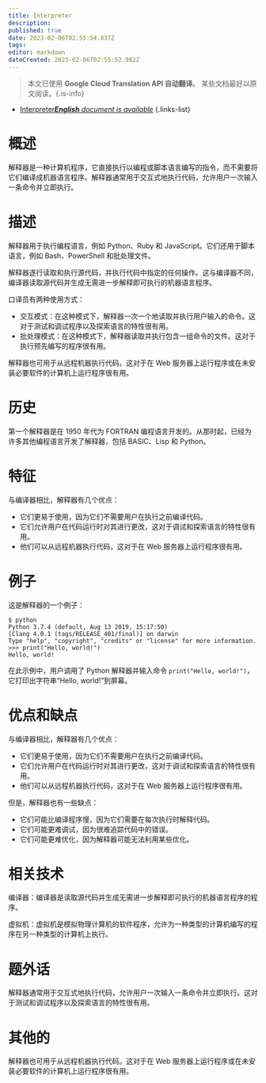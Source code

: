 ```yaml
---
title: Interpreter
description: 
published: true
date: 2023-02-06T02:55:54.837Z
tags: 
editor: markdown
dateCreated: 2023-02-06T02:55:52.982Z
---
```


> 本文已使用 **Google Cloud Translation API 自动翻译**。
某些文档最好以原文阅读。{.is-info}



- [Interpreter***English** document is available*](/en/Knowledge-base/Dictionary/interpreter)
{.links-list}


# 概述
解释器是一种计算机程序，它直接执行以编程或脚本语言编写的指令，而不需要将它们编译成机器语言程序。解释器通常用于交互式地执行代码，允许用户一次输入一条命令并立即执行。

# 描述
解释器用于执行编程语言，例如 Python、Ruby 和 JavaScript。它们还用于脚本语言，例如 Bash、PowerShell 和批处理文件。

解释器逐行读取和执行源代码，并执行代码中指定的任何操作。这与编译器不同，编译器读取源代码并生成无需进一步解释即可执行的机器语言程序。

口译员有两种使用方式：

* 交互模式：在这种模式下，解释器一次一个地读取并执行用户输入的命令。这对于测试和调试程序以及探索语言的特性很有用。
* 批处理模式：在这种模式下，解释器读取并执行包含一组命令的文件。这对于执行预先编写的程序很有用。

解释器也可用于从远程机器执行代码。这对于在 Web 服务器上运行程序或在未安装必要软件的计算机上运行程序很有用。

# 历史
第一个解释器是在 1950 年代为 FORTRAN 编程语言开发的。从那时起，已经为许多其他编程语言开发了解释器，包括 BASIC、Lisp 和 Python。

# 特征
与编译器相比，解释器有几个优点：

* 它们更易于使用，因为它们不需要用户在执行之前编译代码。
* 它们允许用户在代码运行时对其进行更改，这对于调试和探索语言的特性很有用。
* 他们可以从远程机器执行代码，这对于在 Web 服务器上运行程序很有用。

# 例子
这是解释器的一个例子：

```
$ python
Python 3.7.4 (default, Aug 13 2019, 15:17:50) 
[Clang 4.0.1 (tags/RELEASE_401/final)] on darwin
Type "help", "copyright", "credits" or "license" for more information.
>>> print("Hello, world!")
Hello, world!
```

在此示例中，用户调用了 Python 解释器并输入命令 `print("Hello, world!")`，它打印出字符串“Hello, world!”到屏幕。

# 优点和缺点
与编译器相比，解释器有几个优点：

* 它们更易于使用，因为它们不需要用户在执行之前编译代码。
* 它们允许用户在代码运行时对其进行更改，这对于调试和探索语言的特性很有用。
* 他们可以从远程机器执行代码，这对于在 Web 服务器上运行程序很有用。

但是，解释器也有一些缺点：

* 它们可能比编译程序慢，因为它们需要在每次执行时解释代码。
* 它们可能更难调试，因为很难追踪代码中的错误。
* 它们可能更难优化，因为解释器可能无法利用某些优化。

# 相关技术
编译器：编译器是读取源代码并生成无需进一步解释即可执行的机器语言程序的程序。

虚拟机：虚拟机是模拟物理计算机的软件程序，允许为一种类型的计算机编写的程序在另一种类型的计算机上执行。

# 题外话
解释器通常用于交互式地执行代码，允许用户一次输入一条命令并立即执行。这对于测试和调试程序以及探索语言的特性很有用。

# 其他的
解释器也可用于从远程机器执行代码。这对于在 Web 服务器上运行程序或在未安装必要软件的计算机上运行程序很有用。